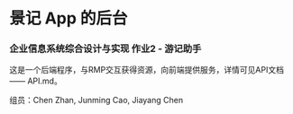 # 景记 App 的后台

### 企业信息系统综合设计与实现 作业2 - 游记助手

这是一个后端程序，与RMP交互获得资源，向前端提供服务，详情可见API文档 —— API.md。

组员：Chen Zhan, Junming Cao, Jiayang Chen
